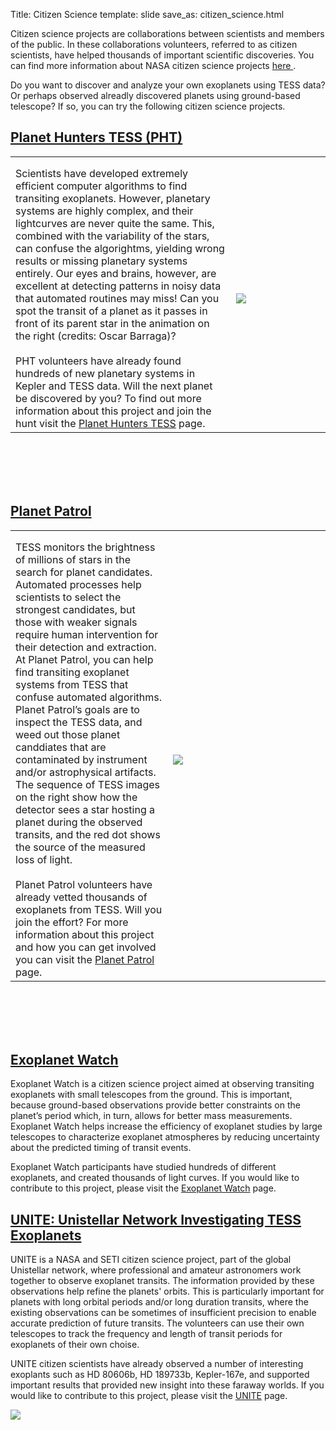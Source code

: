 Title: Citizen Science
template: slide
save_as: citizen_science.html

Citizen science projects are collaborations between scientists and members of the public. In these collaborations volunteers, referred to as citizen scientists, have helped thousands of important scientific discoveries. You can find more information about NASA citizen science projects <a href = "https://science.nasa.gov/citizen-science/" target = "_blank"> here </a>. 

Do you want to discover and analyze your own exoplanets using TESS data? Or perhaps observed alreadly discovered planets using ground-based telescope? If so, you can try the following citizen science projects. 

<section>
  <h2> <a href="https://www.zooniverse.org/projects/nora-dot-eisner/planet-hunters-tess" target="_blank">Planet Hunters TESS (PHT)</a> </h2>
  <table>
    <tr>
      <th colspan="2" style="font-size: 28px;"></th>
    </tr>
    <tr>
      <td width="70%">
        Scientists have developed extremely efficient computer algorithms to find transiting exoplanets. However, planetary systems are highly complex, and their lightcurves are never quite the same. This, combined with the variability of the stars, can confuse the algorightms, yielding wrong results or missing planetary systems entirely. Our eyes and brains, however, are excellent at detecting patterns in noisy data that automated routines may miss! Can you spot the transit of a planet as it passes in front of its parent star in the animation on the right (credits: Oscar Barraga)?
        <br></br>
        PHT volunteers have already found hundreds of new planetary systems in Kepler and TESS data. Will the next planet be discovered by you? To find out more information about this project and join the hunt visit the <a href="https://www.zooniverse.org/projects/nora-dot-eisner/planet-hunters-tess" target="_blank">Planet Hunters TESS</a> page.
      </td>
      <td width="70%"><img src="https://heasarc.gsfc.nasa.gov/docs/tess/images/transit.gif"></img></td>
    </tr>
  </table>
</section>

<br></br>
<br></br>

<section>
  <h2> <a href="https://www.zooniverse.org/projects/marckuchner/planet-patrol/" target="_blank">Planet Patrol</a> </h2>
  <table>
    <tr>
      <th colspan="2" style="font-size: 28px;"></th>
    </tr>
    <tr>
      <td width="50%">
        TESS monitors the brightness of millions of stars in the search for planet candidates. Automated processes help scientists to select the strongest candidates, but those with weaker signals require human intervention for their detection and extraction. At Planet Patrol, you can help find transiting exoplanet systems from TESS that confuse automated algorithms. Planet Patrol’s goals are to inspect the TESS data, and weed out those planet canddiates that are contaminated by instrument and/or astrophysical artifacts. The sequence of TESS images on the right show how the detector sees a star hosting a planet during the observed transits, and the red dot shows the source of the measured loss of light. 
        <br></br>
        Planet Patrol volunteers have already vetted thousands of exoplanets from TESS. Will you join the effort? For more information about this project and how you can get involved you can visit the <a href="https://www.zooniverse.org/projects/marckuchner/planet-patrol/" target="_blank">Planet Patrol</a> page.
      </td>
      <td width="100%"><img src="https://heasarc.gsfc.nasa.gov/docs/tess/images/transit2.gif"></img></td>
    </tr>
  </table>
</section>

<br></br>
<br></br>

<section>
  <h2><a href = "https://exoplanets.nasa.gov/exoplanet-watch/about-exoplanet-watch/overview/" target="_blank">Exoplanet Watch</a></h2>

  Exoplanet Watch is a citizen science project aimed at observing transiting exoplanets with small telescopes from the ground. This is important, because ground-based observations provide better constraints on the planet’s period which, in turn, allows for better mass measurements. Exoplanet Watch helps increase the efficiency of exoplanet studies by large telescopes to characterize exoplanet atmospheres by reducing uncertainty about the predicted timing of transit events. 
  
  Exoplanet Watch participants have studied hundreds of different exoplanets, and created thousands of light curves. If you would like to contribute to this project, please visit the <a href = "https://exoplanets.nasa.gov/exoplanet-watch/about-exoplanet-watch/overview/" target="_blank">Exoplanet Watch</a> page.

</section>

<section>
  <h2><a href = "https://science.unistellar.com/exoplanets/unite/" target="_blank">UNITE: Unistellar Network Investigating TESS Exoplanets</a></h2>

  UNITE is a NASA and SETI citizen science project, part of the global Unistellar network, where professional and amateur astronomers work together to observe exoplanet transits. The information provided by these observations help refine the planets' orbits. This is particularly important for planets with long orbital periods and/or long duration transits, where the existing observations can be sometimes of insufficient precision to enable accurate prediction of future transits. The volunteers can use their own telescopes to track the frequency and length of transit periods for exoplanets of their own choise.
  
  UNITE citizen scientists have already observed a number of interesting exoplants such as HD 80606b, HD 189733b, Kepler-167e, and supported important results that provided new insight into these faraway worlds. If you would like to contribute to this project, please visit the <a href = "https://science.unistellar.com/exoplanets/tutorial/" target="_blank">UNITE</a> page.

  <td width="100%"><img src="https://heasarc.gsfc.nasa.gov/docs/tess/images/unite_example.png"></img></td>

</section>